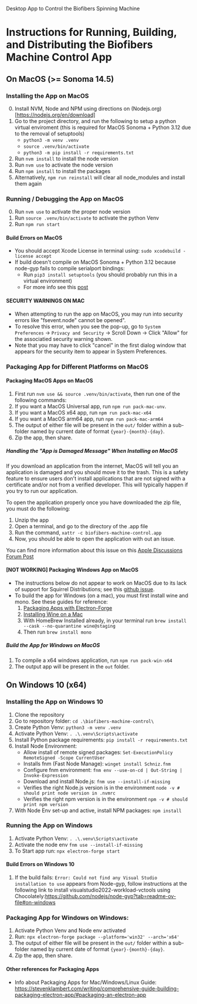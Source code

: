 Desktop App to Control the Biofibers Spinning Machine

# Instructions for Running, Building, and Distributing the Biofibers Machine Control App

## On MacOS (>= Sonoma 14.5)
### Installing the App on MacOS
0. Install NVM, Node and NPM using directions on (Nodejs.org)[https://nodejs.org/en/download]
1. Go to the project directory, and run the following to setup a python virtual enviroment (this is required for MacOS Sonoma + Python 3.12 due to the removal of setuptools) 
    - `python3 -m venv .venv`
    - `source .venv/bin/activate`
    - `python3 -m pip install -r requirements.txt`
2. Run `nvm install` to install the node version
3. Run `nvm use` to activate the node version
4. Run `npm install` to install the packages
5. Alternatively, `npm run reinstall` will clear all node_modules and install them again

### Running / Debugging the App on MacOS
0. Run `nvm use` to activate the proper node version
1. Run `source .venv/bin/activate` to activate the python Venv
2. Run `npm run start`

#### Build Errors on MacOS
- You should accept Xcode License in terminal using: `sudo xcodebuild -license accept`
- If build doesn't compile on MacOS Sonoma + Python 3.12 because node-gyp fails to compile serialport bindings:
    - Run `pip3 install setuptools` (you should probably run this in a virtual environment)
    - For more info see this [post](https://github.com/nodejs/node-gyp/issues/2992#issuecomment-2101781719)

#### SECURITY WARNINGS ON MAC
- When attempting to run the app on MacOS, you may run into security errors like "fsevent.node" cannot be opened". 
- To resolve this error, when you see the pop-up, go to `System Preferences` -> `Privacy and Security` -> Scroll Down -> Click "Allow" for the associatied security warning shown. 
- Note that you may have to click "cancel" in the first dialog window that appears for the security item to appear in System Preferences. 

### Packaging App for Different Platforms on MacOS
#### Packaging MacOS Apps on MacOS
1. First run `nvm use && source .venv/bin/activate`, then run one of the following commands:
2. If you want a MacOS Universal app, run `npm run pack-mac-unv`.
3. If you want a MacOS x64 app, run `npm run pack-mac-x64`
4. If you want a MacOS arm64 app, run `npm run pack-mac-arm64`
5. The output of either file will be present in the `out/` folder within a sub-folder named by current date of format `{year}-{month}-{day}`.  
6. Zip the app, then share.

##### Handling the "App is Damaged Message" When Installing on MacOS
If you download an application from the internet, MacOS will tell you an application is damaged and you should move it to the trash. This is a safety feature to ensure users don't install applications that are not signed with a certificate and/or not from a verified developer. This will typically happen if you try to run our application. 

To open the application properly once you have downloaded the zip file, you must do the following:
1. Unzip the app
2. Open a terminal, and go to the directory of the .app file
3. Run the command, `xattr -c biofibers-machine-control.app`
4. Now, you should be able to open the application with out an issue.

You can find more information about this issue on this [Apple Discussions Forum Post](https://discussions.apple.com/thread/253714860?sortBy=best)

#### [NOT WORKING] Packaging Windows App on MacOS
- The instructions below do not appear to work on MacOS due to its lack of support for Squirrel Distributions; see this [github issue](https://github.com/electron/forge/issues/3142).
- To build the app for Windows (on a mac), you must first install wine and mono. See these guides for reference:
    1. [Packaging Apps with Electron-Forge](https://stevenklambert.com/writing/comprehensive-guide-building-packaging-electron-app/#packaging-an-electron-app) 
    2. [Installing Wine on a Mac](https://github.com/Gcenx/wine-on-mac)
    3. With HomeBrew Installed already, in your terminal run `brew install --cask --no-quarantine wine@staging`
    4. Then run `brew install mono`
##### Build the App for Windows on MacOS
1. To compile a x64 windows application, run `npm run pack-win-x64`
2. The output app will be present in the `out` folder.

## On Windows 10 (x64)
### Installing the App on Windows 10 
1. Clone the repository
2. Go to repository folder: `cd .\biofibers-machine-control\`
3. Create Python Venv: `python3 -m venv .venv`
4. Activate Python Venv: `. .\.venv\Scripts\activate`
5. Install Python package requirements: `pip install -r requirements.txt`
6. Install Node Environment: 
	- Allow install of remote signed packages: 
        `Set-ExecutionPolicy RemoteSigned -Scope CurrentUser`
	- Installs fnm (Fast Node Manage): 
	    `winget install Schniz.fnm`
	- Configure fnm environment:
	    `fnm env --use-on-cd | Out-String | Invoke-Expression`
	- Download and install Node.js:
	    `fnm use --install-if-missing`
	- Verifies the right Node.js version is in the environment
	    `node -v # should print node version in .nvmrc` 
	- Verifies the right npm version is in the environment
	    `npm -v # should print npm version`
7. With Node Env set-up and active, install NPM packages: `npm install`

### Running the App on Windows
1. Activate Python Venv: `. .\.venv\Scripts\activate`
2. Activate the node env `fnm use --install-if-missing`
3. To Start app run: `npx electron-forge start`

#### Build Errors on Windows 10
1. If the build fails: `Error: Could not find any Visual Studio installation to use` appears from Node-gyp, follow instructions at the following link to install visualstudio2022-workload-vctools using Chocolately:https://github.com/nodejs/node-gyp?tab=readme-ov-file#on-windows


### Packaging App for Windows on Windows:
1. Activate Python Venv and Node env activated
2. Run: `npx electron-forge package --platform='win32' --arch='x64'`
3. The output of either file will be present in the `out/` folder within a sub-folder named by current date of format `{year}-{month}-{day}`.  
4. Zip the app, then share.


#### Other references for Packaging Apps
- Info about Packaging Apps for Mac/Windows/Linux Guide: https://stevenklambert.com/writing/comprehensive-guide-building-packaging-electron-app/#packaging-an-electron-app
